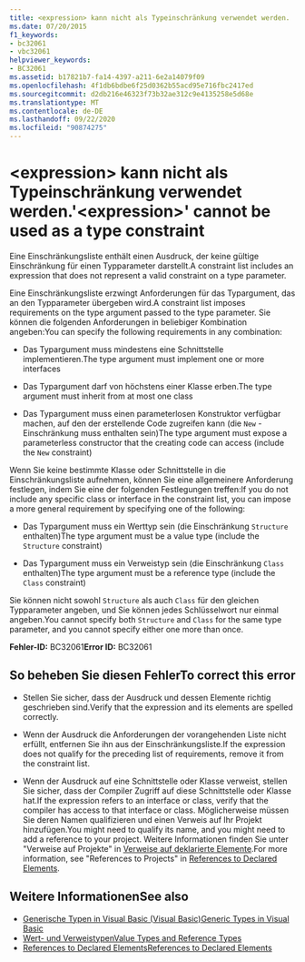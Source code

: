 ```yaml
---
title: <expression> kann nicht als Typeinschränkung verwendet werden.
ms.date: 07/20/2015
f1_keywords:
- bc32061
- vbc32061
helpviewer_keywords:
- BC32061
ms.assetid: b17821b7-fa14-4397-a211-6e2a14079f09
ms.openlocfilehash: 4f1db6bdbe6f25d0362b55acd95e716fbc2417ed
ms.sourcegitcommit: d2db216e46323f73b32ae312c9e4135258e5d68e
ms.translationtype: MT
ms.contentlocale: de-DE
ms.lasthandoff: 09/22/2020
ms.locfileid: "90874275"
---
```

# <a name="expression-cannot-be-used-as-a-type-constraint"></a><span data-ttu-id="479c6-102">\<expression> kann nicht als Typeinschränkung verwendet werden.</span><span class="sxs-lookup"><span data-stu-id="479c6-102">'\<expression>' cannot be used as a type constraint</span></span>

<span data-ttu-id="479c6-103">Eine Einschränkungsliste enthält einen Ausdruck, der keine gültige Einschränkung für einen Typparameter darstellt.</span><span class="sxs-lookup"><span data-stu-id="479c6-103">A constraint list includes an expression that does not represent a valid constraint on a type parameter.</span></span>  
  
 <span data-ttu-id="479c6-104">Eine Einschränkungsliste erzwingt Anforderungen für das Typargument, das an den Typparameter übergeben wird.</span><span class="sxs-lookup"><span data-stu-id="479c6-104">A constraint list imposes requirements on the type argument passed to the type parameter.</span></span> <span data-ttu-id="479c6-105">Sie können die folgenden Anforderungen in beliebiger Kombination angeben:</span><span class="sxs-lookup"><span data-stu-id="479c6-105">You can specify the following requirements in any combination:</span></span>  
  
- <span data-ttu-id="479c6-106">Das Typargument muss mindestens eine Schnittstelle implementieren.</span><span class="sxs-lookup"><span data-stu-id="479c6-106">The type argument must implement one or more interfaces</span></span>  
  
- <span data-ttu-id="479c6-107">Das Typargument darf von höchstens einer Klasse erben.</span><span class="sxs-lookup"><span data-stu-id="479c6-107">The type argument must inherit from at most one class</span></span>  
  
- <span data-ttu-id="479c6-108">Das Typargument muss einen parameterlosen Konstruktor verfügbar machen, auf den der erstellende Code zugreifen kann (die `New` -Einschränkung muss enthalten sein)</span><span class="sxs-lookup"><span data-stu-id="479c6-108">The type argument must expose a parameterless constructor that the creating code can access (include the `New` constraint)</span></span>  
  
 <span data-ttu-id="479c6-109">Wenn Sie keine bestimmte Klasse oder Schnittstelle in die Einschränkungsliste aufnehmen, können Sie eine allgemeinere Anforderung festlegen, indem Sie eine der folgenden Festlegungen treffen:</span><span class="sxs-lookup"><span data-stu-id="479c6-109">If you do not include any specific class or interface in the constraint list, you can impose a more general requirement by specifying one of the following:</span></span>  
  
- <span data-ttu-id="479c6-110">Das Typargument muss ein Werttyp sein (die Einschränkung `Structure` enthalten)</span><span class="sxs-lookup"><span data-stu-id="479c6-110">The type argument must be a value type (include the `Structure` constraint)</span></span>  
  
- <span data-ttu-id="479c6-111">Das Typargument muss ein Verweistyp sein (die Einschränkung `Class` enthalten)</span><span class="sxs-lookup"><span data-stu-id="479c6-111">The type argument must be a reference type (include the `Class` constraint)</span></span>  
  
 <span data-ttu-id="479c6-112">Sie können nicht sowohl `Structure` als auch `Class` für den gleichen Typparameter angeben, und Sie können jedes Schlüsselwort nur einmal angeben.</span><span class="sxs-lookup"><span data-stu-id="479c6-112">You cannot specify both `Structure` and `Class` for the same type parameter, and you cannot specify either one more than once.</span></span>  
  
 <span data-ttu-id="479c6-113">**Fehler-ID:** BC32061</span><span class="sxs-lookup"><span data-stu-id="479c6-113">**Error ID:** BC32061</span></span>  
  
## <a name="to-correct-this-error"></a><span data-ttu-id="479c6-114">So beheben Sie diesen Fehler</span><span class="sxs-lookup"><span data-stu-id="479c6-114">To correct this error</span></span>  
  
- <span data-ttu-id="479c6-115">Stellen Sie sicher, dass der Ausdruck und dessen Elemente richtig geschrieben sind.</span><span class="sxs-lookup"><span data-stu-id="479c6-115">Verify that the expression and its elements are spelled correctly.</span></span>  
  
- <span data-ttu-id="479c6-116">Wenn der Ausdruck die Anforderungen der vorangehenden Liste nicht erfüllt, entfernen Sie ihn aus der Einschränkungsliste.</span><span class="sxs-lookup"><span data-stu-id="479c6-116">If the expression does not qualify for the preceding list of requirements, remove it from the constraint list.</span></span>  
  
- <span data-ttu-id="479c6-117">Wenn der Ausdruck auf eine Schnittstelle oder Klasse verweist, stellen Sie sicher, dass der Compiler Zugriff auf diese Schnittstelle oder Klasse hat.</span><span class="sxs-lookup"><span data-stu-id="479c6-117">If the expression refers to an interface or class, verify that the compiler has access to that interface or class.</span></span> <span data-ttu-id="479c6-118">Möglicherweise müssen Sie deren Namen qualifizieren und einen Verweis auf Ihr Projekt hinzufügen.</span><span class="sxs-lookup"><span data-stu-id="479c6-118">You might need to qualify its name, and you might need to add a reference to your project.</span></span> <span data-ttu-id="479c6-119">Weitere Informationen finden Sie unter "Verweise auf Projekte" in [Verweise auf deklarierte Elemente](../../programming-guide/language-features/declared-elements/references-to-declared-elements.md).</span><span class="sxs-lookup"><span data-stu-id="479c6-119">For more information, see "References to Projects" in [References to Declared Elements](../../programming-guide/language-features/declared-elements/references-to-declared-elements.md).</span></span>  
  
## <a name="see-also"></a><span data-ttu-id="479c6-120">Weitere Informationen</span><span class="sxs-lookup"><span data-stu-id="479c6-120">See also</span></span>

- [<span data-ttu-id="479c6-121">Generische Typen in Visual Basic (Visual Basic)</span><span class="sxs-lookup"><span data-stu-id="479c6-121">Generic Types in Visual Basic</span></span>](../../programming-guide/language-features/data-types/generic-types.md)
- [<span data-ttu-id="479c6-122">Wert- und Verweistypen</span><span class="sxs-lookup"><span data-stu-id="479c6-122">Value Types and Reference Types</span></span>](../../programming-guide/language-features/data-types/value-types-and-reference-types.md)
- [<span data-ttu-id="479c6-123">References to Declared Elements</span><span class="sxs-lookup"><span data-stu-id="479c6-123">References to Declared Elements</span></span>](../../programming-guide/language-features/declared-elements/references-to-declared-elements.md)
